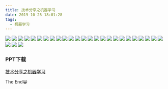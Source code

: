 ```yaml
---
title: 技术分享之机器学习
date: 2019-10-25 18:01:28
tags:
  - 机器学习
---
```

![](/images/machine-learning/machine-learning-machine-learning1.png)
![](/images/machine-learning/machine-learning-machine-learning2.png)
![](/images/machine-learning/machine-learning-machine-learning3.png)
![](/images/machine-learning/machine-learning-machine-learning4.png)
![](/images/machine-learning/machine-learning-machine-learning5.png)
![](/images/machine-learning/machine-learning-machine-learning6.png)
![](/images/machine-learning/machine-learning-machine-learning7.png)
![](/images/machine-learning/machine-learning-machine-learning8.png)
![](/images/machine-learning/machine-learning-machine-learning9.png)
![](/images/machine-learning/machine-learning-machine-learning10.png)
![](/images/machine-learning/machine-learning-machine-learning11.png)
![](/images/machine-learning/machine-learning-machine-learning12.png)
![](/images/machine-learning/machine-learning-machine-learning13.png)
![](/images/machine-learning/machine-learning-machine-learning14.png)
![](/images/machine-learning/machine-learning-machine-learning15.png)
![](/images/machine-learning/machine-learning-machine-learning16.png)
![](/images/machine-learning/machine-learning-machine-learning17.png)
![](/images/machine-learning/machine-learning-machine-learning18.png)
![](/images/machine-learning/machine-learning-machine-learning19.png)
![](/images/machine-learning/machine-learning-machine-learning20.png)
![](/images/machine-learning/machine-learning-machine-learning21.png)
![](/images/machine-learning/machine-learning-machine-learning22.png)
![](/images/machine-learning/machine-learning-machine-learning23.png)
![](/images/machine-learning/machine-learning-machine-learning24.png)
![](/images/machine-learning/machine-learning-machine-learning25.png)
![](/images/machine-learning/machine-learning-machine-learning26.png)
![](/images/machine-learning/machine-learning-machine-learning27.png)
![](/images/machine-learning/machine-learning-machine-learning28.png)

### PPT下载
[技术分享之机器学习](/images/machine-learning/machine-learning-%E6%8A%80%E6%9C%AF%E5%88%86%E4%BA%AB%E4%B9%8B%E6%9C%BA%E5%99%A8%E5%AD%A6%E4%B9%A0.pptx)

The End😀
